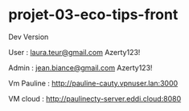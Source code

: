 # projet-03-eco-tips-front
Dev Version

User :
laura.teur@gmail.com
Azerty123!

Admin :
jean.biance@gmail.com
Azerty123!

Vm Pauline :
http://pauline-cauty.vpnuser.lan:3000

VM cloud :
http://paulinecty-server.eddi.cloud:8080
